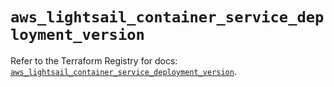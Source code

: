 # `aws_lightsail_container_service_deployment_version`

Refer to the Terraform Registry for docs: [`aws_lightsail_container_service_deployment_version`](https://registry.terraform.io/providers/hashicorp/aws/5.100.0/docs/resources/lightsail_container_service_deployment_version).
